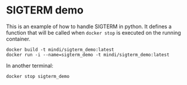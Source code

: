 # SIGTERM demo

This is an example of how to handle SIGTERM in python. It defines a function that will be called when `docker stop` is executed on the running container.

    docker build -t mindi/sigterm_demo:latest
    docker run -i --name=sigterm_demo -t mindi/sigterm_demo:latest

In another terminal:

    docker stop sigterm_demo
